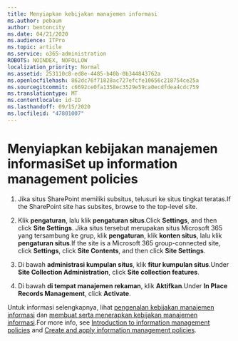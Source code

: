 ```yaml
---
title: Menyiapkan kebijakan manajemen informasi
ms.author: pebaum
author: bentoncity
ms.date: 04/21/2020
ms.audience: ITPro
ms.topic: article
ms.service: o365-administration
ROBOTS: NOINDEX, NOFOLLOW
localization_priority: Normal
ms.assetid: 253110c8-ed8e-4485-b40b-0b344843762a
ms.openlocfilehash: 862dc76f71828ac727efcfe10656c218754ce25a
ms.sourcegitcommit: c6692ce0fa1358ec3529e59ca0ecdfdea4cdc759
ms.translationtype: MT
ms.contentlocale: id-ID
ms.lasthandoff: 09/15/2020
ms.locfileid: "47801007"
---
```

# <a name="set-up-information-management-policies"></a><span data-ttu-id="08f5b-102">Menyiapkan kebijakan manajemen informasi</span><span class="sxs-lookup"><span data-stu-id="08f5b-102">Set up information management policies</span></span>

1. <span data-ttu-id="08f5b-103">Jika situs SharePoint memiliki subsitus, telusuri ke situs tingkat teratas.</span><span class="sxs-lookup"><span data-stu-id="08f5b-103">If the SharePoint site has subsites, browse to the top-level site.</span></span>
    
2. <span data-ttu-id="08f5b-104">Klik **pengaturan**, lalu klik **pengaturan situs**.</span><span class="sxs-lookup"><span data-stu-id="08f5b-104">Click **Settings**, and then click **Site Settings**.</span></span> <span data-ttu-id="08f5b-105">Jika situs tersebut merupakan situs Microsoft 365 yang tersambung ke grup, klik **pengaturan**, klik **konten situs**, lalu klik **pengaturan situs**.</span><span class="sxs-lookup"><span data-stu-id="08f5b-105">If the site is a Microsoft 365 group-connected site, click **Settings**, click **Site Contents**, and then click **Site Settings**.</span></span>
    
3. <span data-ttu-id="08f5b-106">Di bawah **administrasi kumpulan situs**, klik **fitur kumpulan situs**.</span><span class="sxs-lookup"><span data-stu-id="08f5b-106">Under **Site Collection Administration**, click **Site collection features**.</span></span>
    
4. <span data-ttu-id="08f5b-107">Di bawah **di tempat manajemen rekaman**, klik **Aktifkan**.</span><span class="sxs-lookup"><span data-stu-id="08f5b-107">Under **In Place Records Management**, click **Activate**.</span></span>
    
<span data-ttu-id="08f5b-108">Untuk informasi selengkapnya, lihat [pengenalan kebijakan manajemen informasi](https://go.microsoft.com/fwlink/?linkid=404239) dan [membuat serta menerapkan kebijakan manajemen informasi](https://go.microsoft.com/fwlink/?linkid=2003916).</span><span class="sxs-lookup"><span data-stu-id="08f5b-108">For more info, see [Introduction to information management policies](https://go.microsoft.com/fwlink/?linkid=404239) and [Create and apply information management policies](https://go.microsoft.com/fwlink/?linkid=2003916).</span></span>
  

